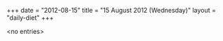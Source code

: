 +++
date = "2012-08-15"
title = "15 August 2012 (Wednesday)"
layout = "daily-diet"
+++

\<no entries\>